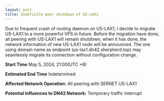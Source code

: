 ```yaml
---
layout: post
title: Indefinite peer shutdown of US-LAX1
---
```

Due to frequent crash of routing daemon on US-LAX1, I decide to migrate US-LAX1 to a more powerful VPS in future.
Before the migration have done, all peering with US-LAX1 will remain shutdown, when it has done, the network information of new US-LAX1 node will be announced. The one using domain name as endpoint (us-lax1.dn42.sherpherd.top) may seamlessly migrate its connection without configuration change.

**Start Time**
May 5, 2024, 21:00(UTC +8)

**Estimated End Time**
Indetermined

**Affected Network Operation:**
All peering with SERNET US-LAX1

**Potential Influences to DN42 Network:**
Temporary traffic interrupt